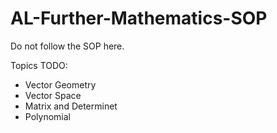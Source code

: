 # AL-Further-Mathematics-SOP
Do not follow the SOP here.

Topics TODO:
* Vector Geometry
* Vector Space
* Matrix and Determinet
* Polynomial
